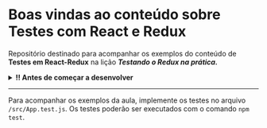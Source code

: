 # Boas vindas ao conteúdo sobre Testes com React e Redux

Repositório destinado para acompanhar os exemplos do conteúdo de **Testes em React-Redux** na lição **_Testando o Redux na prática._**

<details>
  <summary><strong>‼️ Antes de começar a desenvolver</strong></summary><br />

- Faça um [Fork](https://docs.github.com/pt/get-started/quickstart/fork-a-repo#forking-a-repository) ou utilizar o comando `git clone git@github.com:tryber/content-tests-react-redux.git` para clonar o repositório na sua máquina.

- Execute no terminal o comando `npm install` para instalar as dependências do projeto.

</details>

---

Para acompanhar os exemplos da aula, implemente os testes no arquivo `/src/App.test.js`. Os testes poderão ser executados com o comando `npm test`.
